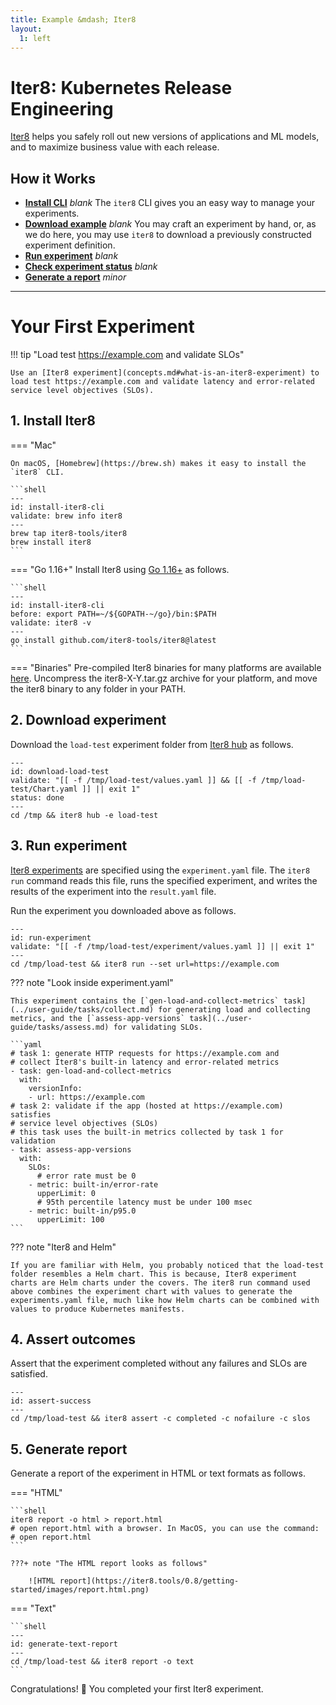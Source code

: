 ```yaml
---
title: Example &mdash; Iter8
layout:
  1: left
---
```


# Iter8: Kubernetes Release Engineering

[Iter8](https://iter8.tools) helps you safely roll out new versions of
applications and ML models, and to maximize business value with each
release.

## How it Works

- **[Install CLI](#kui-link-install-iter8-cli)** *blank* The `iter8` CLI gives
  you an easy way to manage your experiments.
- **[Download example](#kui-link-download-load-test)** *blank* You may
  craft an experiment by hand, or, as we do here, you may use `iter8`
  to download a previously constructed experiment definition.
- **[Run experiment](#kui-link-run-experiment)** *blank*
- **[Check experiment status](#kui-link-assert-success)** *blank*
- **[Generate a report](#kui-link-generate-text-report)** *minor*

---

# Your First Experiment


!!! tip "Load test https://example.com and validate SLOs" 

    Use an [Iter8 experiment](concepts.md#what-is-an-iter8-experiment) to load test https://example.com and validate latency and error-related service level objectives (SLOs).


## 1. Install Iter8

=== "Mac"

    On macOS, [Homebrew](https://brew.sh) makes it easy to install the `iter8` CLI.

    ```shell
    ---
    id: install-iter8-cli
    validate: brew info iter8
    ---
    brew tap iter8-tools/iter8
    brew install iter8
    ```
    
=== "Go 1.16+"
    Install Iter8 using [Go 1.16+](https://golang.org/) as follows.

    ```shell
    ---
    id: install-iter8-cli
    before: export PATH=~/${GOPATH-~/go}/bin:$PATH
    validate: iter8 -v
    ---
    go install github.com/iter8-tools/iter8@latest
    ```

=== "Binaries"
    Pre-compiled Iter8 binaries for many platforms are available [here](https://github.com/iter8-tools/iter8/releases). Uncompress the iter8-X-Y.tar.gz archive for your platform, and move the iter8 binary to any folder in your PATH.

## 2. Download experiment
Download the `load-test` experiment folder from [Iter8 hub](../user-guide/topics/iter8hub.md) as follows.

```shell
---
id: download-load-test
validate: "[[ -f /tmp/load-test/values.yaml ]] && [[ -f /tmp/load-test/Chart.yaml ]] || exit 1"
status: done
---
cd /tmp && iter8 hub -e load-test
```

## 3. Run experiment
[Iter8 experiments](concepts.md#what-is-an-iter8-experiment) are specified using the `experiment.yaml` file. The `iter8 run` command reads this file, runs the specified experiment, and writes the results of the experiment into the `result.yaml` file.

Run the experiment you downloaded above as follows.

```shell
---
id: run-experiment
validate: "[[ -f /tmp/load-test/experiment/values.yaml ]] || exit 1"
---
cd /tmp/load-test && iter8 run --set url=https://example.com
```

??? note "Look inside experiment.yaml"

    This experiment contains the [`gen-load-and-collect-metrics` task](../user-guide/tasks/collect.md) for generating load and collecting metrics, and the [`assess-app-versions` task](../user-guide/tasks/assess.md) for validating SLOs.

    ```yaml
    # task 1: generate HTTP requests for https://example.com and
    # collect Iter8's built-in latency and error-related metrics
    - task: gen-load-and-collect-metrics
      with:
        versionInfo:
        - url: https://example.com
    # task 2: validate if the app (hosted at https://example.com) satisfies 
    # service level objectives (SLOs)
    # this task uses the built-in metrics collected by task 1 for validation
    - task: assess-app-versions
      with:
        SLOs:
          # error rate must be 0
        - metric: built-in/error-rate
          upperLimit: 0
          # 95th percentile latency must be under 100 msec
        - metric: built-in/p95.0
          upperLimit: 100
    ```

??? note "Iter8 and Helm"

    If you are familiar with Helm, you probably noticed that the load-test folder resembles a Helm chart. This is because, Iter8 experiment charts are Helm charts under the covers. The iter8 run command used above combines the experiment chart with values to generate the experiments.yaml file, much like how Helm charts can be combined with values to produce Kubernetes manifests.

## 4. Assert outcomes
Assert that the experiment completed without any failures and SLOs are satisfied.

```shell
---
id: assert-success
---
cd /tmp/load-test && iter8 assert -c completed -c nofailure -c slos
```

## 5. Generate report
Generate a report of the experiment in HTML or text formats as follows.

=== "HTML"

    ```shell
    iter8 report -o html > report.html
    # open report.html with a browser. In MacOS, you can use the command:
    # open report.html
    ```

    ???+ note "The HTML report looks as follows"

        ![HTML report](https://iter8.tools/0.8/getting-started/images/report.html.png)

=== "Text"

    ```shell
    ---
    id: generate-text-report
    ---
    cd /tmp/load-test && iter8 report -o text
    ```

Congratulations! :tada: You completed your first Iter8 experiment.
